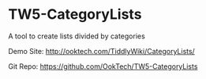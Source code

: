 # TW5-CategoryLists
A tool to create lists divided by categories

Demo Site: http://ooktech.com/TiddlyWiki/CategoryLists/

Git Repo: https://github.com/OokTech/TW5-CategoryLists
